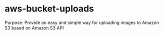 # aws-bucket-uploads
Purpose: Provide an easy and simple way for uploading images to Amazon S3 based on Amazon S3 API
